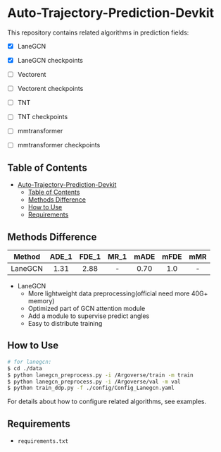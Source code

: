 # Auto-Trajectory-Prediction-Devkit

This repository contains related algorithms in prediction fields: 
- [x] LaneGCN
- [x] LaneGCN checkpoints
- [ ] Vectorent
- [ ] Vectorent checkpoints
- [ ] TNT
- [ ] TNT checkpoints
- [ ] mmtransformer
- [ ] mmtransformer checkpoints


## Table of Contents
- [Auto-Trajectory-Prediction-Devkit](#auto-trajectory-prediction-devkit)
  - [Table of Contents](#table-of-contents)
  - [Methods Difference](#methods-difference)
  - [How to Use](#how-to-use)
  - [Requirements](#requirements)

## Methods Difference
| Method | ADE_1 | FDE_1| MR_1| mADE | mFDE | mMR |
| :---: | :---: | :---: | :---:|:---:| :---: | :---: |
| LaneGCN | 1.31 | 2.88 | - | 0.70 | 1.0 | - |
- LaneGCN
  - More lightweight data preprocessing(official need more 40G+ memory)
  - Optimized part of GCN attention module
  - Add a module to supervise predict angles
  - Easy to distribute training

## How to Use

```bash
# for lanegcn:
$ cd ./data
$ python lanegcn_preprocess.py -i /Argoverse/train -m train
$ python lanegcn_preprocess.py -i /Argoverse/val -m val
$ python train_ddp.py -f ./config/Config_Lanegcn.yaml
```

For details about how to configure related algorithms, see examples.


## Requirements

* `requirements.txt`